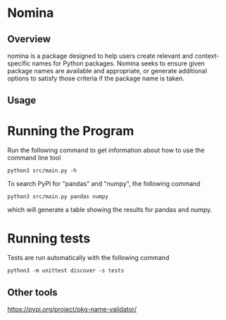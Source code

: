 # Nomina

## Overview

nomina is a package designed to help users create relevant and context-specific names for Python packages. Nomina seeks to ensure given package names are available and appropriate, or generate additional options to satisfy those criteria if the package name is taken.


## Usage

# Running the Program

Run the following command to get information about how to use the command line tool

```python3
python3 src/main.py -h
```

To search PyPI for "pandas" and "numpy", the following command

```python3
python3 src/main.py pandas numpy
```

which will generate a table showing the results for pandas and numpy.

# Running tests

Tests are run automatically with the following command 

```python3
python3 -m unittest discover -s tests
```


## Other tools

https://pypi.org/project/pkg-name-validator/

